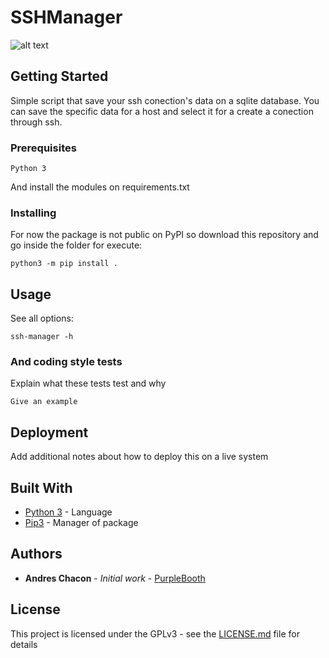 # SSHManager

![alt text](https://github.com/Taurus95/ssh-manager.git/blob/main/screenshot.png?raw=true)

## Getting Started

Simple script that save your ssh conection's data on a sqlite database. You can save the specific data for a host and select it for a create a conection through ssh.

### Prerequisites

```
Python 3
```
And install the modules on requirements.txt

### Installing

For now the package is not public on PyPI so download this repository and go inside the folder for execute:

```
python3 -m pip install .
```


## Usage

See all options:
```
ssh-manager -h
```


### And coding style tests

Explain what these tests test and why

```
Give an example
```

## Deployment

Add additional notes about how to deploy this on a live system

## Built With

* [Python 3](http://www.dropwizard.io/1.0.2/docs/) - Language
* [Pip3](http://www.dropwizard.io/1.0.2/docs/) - Manager of package

## Authors

* **Andres Chacon** - *Initial work* - [PurpleBooth](https://github.com/PurpleBooth)


## License

This project is licensed under the GPLv3 - see the [LICENSE.md](LICENSE.md) file for details
